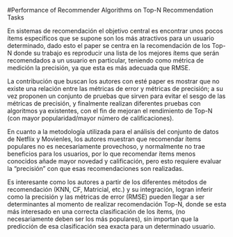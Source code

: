 #Performance of Recommender Algorithms on Top-N Recommendation Tasks

En sistemas de recomendación el objetivo central es encontrar unos pocos ítems específicos que se supone son los más atractivos para un usuario determinado, dado esto el paper se centra en la recomendación de los Top-N donde su trabajo es reproducir una lista de los mejores ítems que serán recomendados a un usuario en particular, teniendo como métrica de medición la precisión, ya que esta es más adecuada que RMSE.

La contribución que buscan los autores con esté paper es mostrar que no existe una relación entre las métricas de error y métricas de precisión; a su vez proponen un conjunto de pruebas que sirven para evitar el sesgo de las métricas de precisión, y finalmente realizan diferentes pruebas con algoritmos ya existentes, con el fin de mejoran el rendimiento de Top-N (con mayor popularidad/mayor número de calificaciones).

En cuanto a la metodología utilizada para el análisis del conjunto de datos de Netflix y Movienles, los autores muestran que recomendar ítems populares no es necesariamente provechoso, y normalmente no trae beneficios para los usuarios, por lo que recomendar ítems menos conocidos añade mayor novedad y calificación, pero esto requiere evaluar la “precisión” con que esas recomendaciones son realizadas. 

Es interesante como los autores a partir de los diferentes métodos de recomendación (KNN, CF, Matricial, etc.) y su integración, logran inferir como la precisión y las métricas de error (RMSE) pueden llegar a ser determinantes al momento de realizar recomendación Top-N, donde se esta más interesado en una correcta clasificación de los ítems, (no necesariamente deben ser los más populares), sin importan que la predicción de esa clasificación sea exacta para un determinado usuario. 
